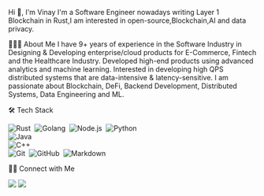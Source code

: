 Hi 👋, I'm Vinay
I'm a Software Engineer nowadays writing Layer 1 Blockchain in Rust,I am interested in open-source,Blockchain,AI and data privacy.

👨🏻‍💻 About Me
I have 9+ years of experience in the Software Industry in Designing & Developing enterprise/cloud products for 
E-Commerce, Fintech and the Healthcare Industry. Developed high-end products using advanced analytics and machine learning. Interested in developing high QPS distributed systems that are data-intensive & latency-sensitive.
I am passionate about Blockchain, DeFi, Backend Development, Distributed Systems, Data Engineering and ML.

🛠 Tech Stack

![Rust](https://img.shields.io/badge/-Rust-05122A?style=flat&logo=rust)&nbsp;
![Golang](https://img.shields.io/badge/-golang-05122A?style=flat&logo=go)&nbsp;
![Node.js](https://img.shields.io/badge/-Node.js-05122A?style=flat&logo=node.js)&nbsp;
![Python](https://img.shields.io/badge/-python-05122A?style=flat&logo=python)\
![Java](https://img.shields.io/badge/Java-ED8B00?style=for-the-badge&logo=java&logoColor=black)\
![C++](https://img.shields.io/badge/-c++-05122A?style=flat&logo=cplusplus)\
![Git](https://img.shields.io/badge/-Git-05122A?style=flat&logo=git)&nbsp;
![GitHub](https://img.shields.io/badge/-GitHub-05122A?style=flat&logo=github)&nbsp;
![Markdown](https://img.shields.io/badge/-Markdown-05122A?style=flat&logo=markdown)


🤝🏻 Connect with Me
<p>
  <a href="https://github.com/vinay10949"><img src="https://img.shields.io/badge/-vinay10949-100000?style=flat&logo=github&logoColor=white"/></a>
  <a href="https://www.linkedin.com/in/vinay-sawant-2b038157"><img src="https://img.shields.io/badge/-vinay10949-0077B5?style=flat&logo=linkedin&logoColor=white"/></a>
</p>
